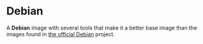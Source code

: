 # Debian

A **Debian** image with several tools that make it a better base image than the
images found in [the official Debian][hub] project.

[hub]: https://hub.docker.com/_/debian/

